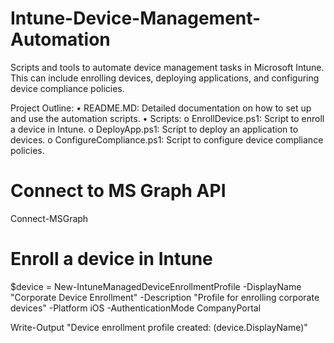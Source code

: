 # Intune-Device-Management-Automation
Scripts and tools to automate device management tasks in Microsoft Intune. This can include enrolling devices, deploying applications, and configuring device compliance policies.


Project Outline:
•	README.MD: Detailed documentation on how to set up and use the automation scripts.
•	Scripts:
o	EnrollDevice.ps1: Script to enroll a device in Intune.
o	DeployApp.ps1: Script to deploy an application to devices.
o	ConfigureCompliance.ps1: Script to configure device compliance policies.




# Connect to MS Graph API
Connect-MSGraph

# Enroll a device in Intune
$device = New-IntuneManagedDeviceEnrollmentProfile -DisplayName "Corporate Device Enrollment" -Description "Profile for enrolling corporate devices" -Platform iOS -AuthenticationMode CompanyPortal

Write-Output "Device enrollment profile created: $($device.DisplayName)"

